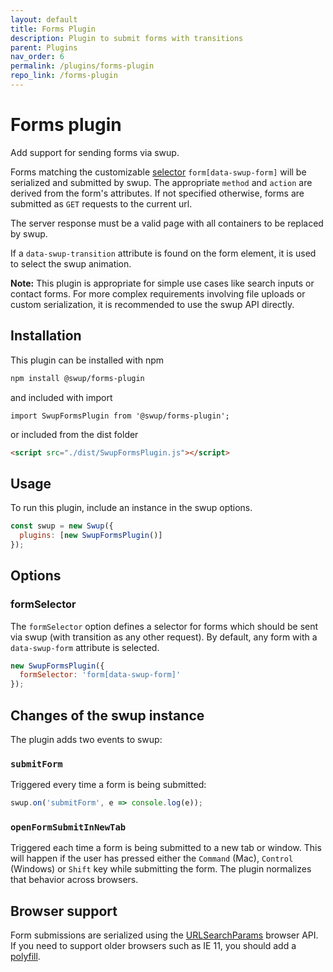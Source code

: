 ```yaml
---
layout: default
title: Forms Plugin
description: Plugin to submit forms with transitions
parent: Plugins
nav_order: 6
permalink: /plugins/forms-plugin
repo_link: /forms-plugin
---
```


# Forms plugin

Add support for sending forms via swup.

Forms matching the customizable [selector](#formselector) `form[data-swup-form]`
will be serialized and submitted by swup. The appropriate `method` and `action`
are derived from the form's attributes. If not specified otherwise, forms are
submitted as `GET` requests to the current url.

The server response must be a valid page with all containers to be replaced by
swup.

If a `data-swup-transition` attribute is found on the form element, it is used
to select the swup animation.

**Note:** This plugin is appropriate for simple use cases like search inputs or
contact forms. For more complex requirements involving file uploads or custom
serialization, it is recommended to use the swup API directly.

## Installation

This plugin can be installed with npm

```bash
npm install @swup/forms-plugin
```

and included with import

```shell
import SwupFormsPlugin from '@swup/forms-plugin';
```

or included from the dist folder

```html
<script src="./dist/SwupFormsPlugin.js"></script>
```

## Usage

To run this plugin, include an instance in the swup options.

```javascript
const swup = new Swup({
  plugins: [new SwupFormsPlugin()]
});
```

## Options

### formSelector

The `formSelector` option defines a selector for forms which should be sent via
swup (with transition as any other request). By default, any form with a
`data-swup-form` attribute is selected.

```javascript
new SwupFormsPlugin({
  formSelector: 'form[data-swup-form]'
});
```

## Changes of the swup instance

The plugin adds two events to swup:

### `submitForm` 

Triggered every time a form is being submitted:

```js
swup.on('submitForm', e => console.log(e));
```

### `openFormSubmitInNewTab`

Triggered each time a form is being submitted to a new tab or window. This will happen if the user has pressed either the `Command` (Mac), `Control` (Windows) or `Shift` key while submitting the form. The plugin normalizes that behavior across browsers.

## Browser support

Form submissions are serialized using the
[URLSearchParams](https://developer.mozilla.org/en-US/docs/Web/API/URLSearchParams)
browser API. If you need to support older browsers such as IE 11, you should add
a [polyfill](https://github.com/ungap/url-search-params).
